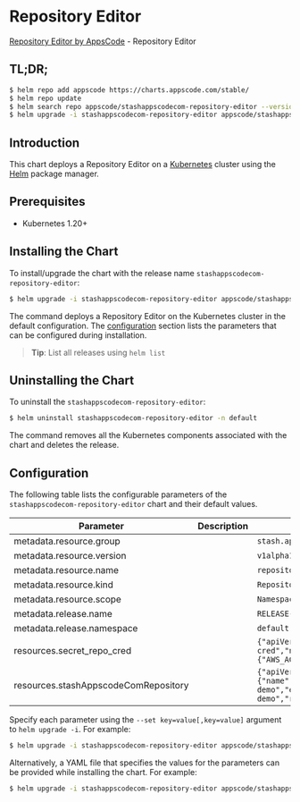 # Repository Editor

[Repository Editor by AppsCode](https://appscode.com) - Repository Editor

## TL;DR;

```bash
$ helm repo add appscode https://charts.appscode.com/stable/
$ helm repo update
$ helm search repo appscode/stashappscodecom-repository-editor --version=v0.22.0
$ helm upgrade -i stashappscodecom-repository-editor appscode/stashappscodecom-repository-editor -n default --create-namespace --version=v0.22.0
```

## Introduction

This chart deploys a Repository Editor on a [Kubernetes](http://kubernetes.io) cluster using the [Helm](https://helm.sh) package manager.

## Prerequisites

- Kubernetes 1.20+

## Installing the Chart

To install/upgrade the chart with the release name `stashappscodecom-repository-editor`:

```bash
$ helm upgrade -i stashappscodecom-repository-editor appscode/stashappscodecom-repository-editor -n default --create-namespace --version=v0.22.0
```

The command deploys a Repository Editor on the Kubernetes cluster in the default configuration. The [configuration](#configuration) section lists the parameters that can be configured during installation.

> **Tip**: List all releases using `helm list`

## Uninstalling the Chart

To uninstall the `stashappscodecom-repository-editor`:

```bash
$ helm uninstall stashappscodecom-repository-editor -n default
```

The command removes all the Kubernetes components associated with the chart and deletes the release.

## Configuration

The following table lists the configurable parameters of the `stashappscodecom-repository-editor` chart and their default values.

|              Parameter               | Description |                                                                                                                                                   Default                                                                                                                                                    |
|--------------------------------------|-------------|--------------------------------------------------------------------------------------------------------------------------------------------------------------------------------------------------------------------------------------------------------------------------------------------------------------|
| metadata.resource.group              |             | <code>stash.appscode.com</code>                                                                                                                                                                                                                                                                              |
| metadata.resource.version            |             | <code>v1alpha1</code>                                                                                                                                                                                                                                                                                        |
| metadata.resource.name               |             | <code>repositories</code>                                                                                                                                                                                                                                                                                    |
| metadata.resource.kind               |             | <code>Repository</code>                                                                                                                                                                                                                                                                                      |
| metadata.resource.scope              |             | <code>Namespaced</code>                                                                                                                                                                                                                                                                                      |
| metadata.release.name                |             | <code>RELEASE-NAME</code>                                                                                                                                                                                                                                                                                    |
| metadata.release.namespace           |             | <code>default</code>                                                                                                                                                                                                                                                                                         |
| resources.secret_repo_cred           |             | <code>{"apiVersion":"v1","kind":"Secret","metadata":{"name":"s3-repo-cred","namespace":"demo"},"stringData":{"AWS_ACCESS_KEY_ID":"y","AWS_SECRET_ACCESS_KEY":"z","RESTIC_PASSWORD":"x"},"type":"Opaque"}</code>                                                                                              |
| resources.stashAppscodeComRepository |             | <code>{"apiVersion":"stash.appscode.com/v1alpha1","kind":"Repository","metadata":{"name":"s3","namespace":"demo"},"spec":{"backend":{"s3":{"bucket":"stash-demo","endpoint":"s3.amazonaws.com","prefix":"/backup/demo/deployment/stash-demo","region":"us-west-1"},"storageSecretName":"s3-secret"}}}</code> |


Specify each parameter using the `--set key=value[,key=value]` argument to `helm upgrade -i`. For example:

```bash
$ helm upgrade -i stashappscodecom-repository-editor appscode/stashappscodecom-repository-editor -n default --create-namespace --version=v0.22.0 --set metadata.resource.group=stash.appscode.com
```

Alternatively, a YAML file that specifies the values for the parameters can be provided while
installing the chart. For example:

```bash
$ helm upgrade -i stashappscodecom-repository-editor appscode/stashappscodecom-repository-editor -n default --create-namespace --version=v0.22.0 --values values.yaml
```
